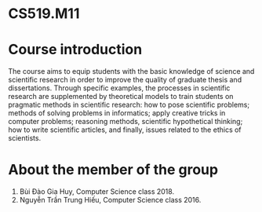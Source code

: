 # CS519.M11

# Course introduction
The course aims to equip students with the basic knowledge of science and scientific research in order to improve the quality of graduate thesis and dissertations. Through specific examples, the processes in scientific research are supplemented by theoretical models to train students on pragmatic methods in scientific research: how to pose scientific problems; methods of solving problems in informatics; apply creative tricks in computer problems; reasoning methods, scientific hypothetical thinking; how to write scientific articles, and finally, issues related to the ethics of scientists.

# About the member of the group
1. Bùi Đào Gia Huy, Computer Science class 2018.
2. Nguyễn Trần Trung Hiếu, Computer Science class 2016.
